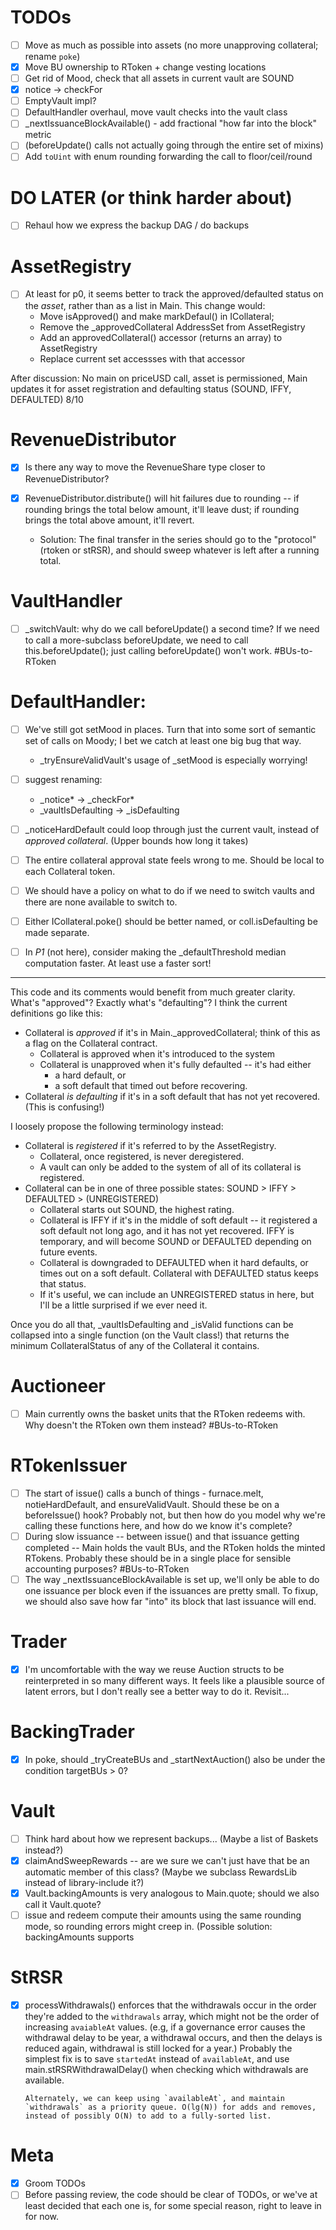 # TODOs
- [ ] Move as much as possible into assets (no more unapproving collateral; rename `poke`)
- [x] Move BU ownership to RToken + change vesting locations
- [ ] Get rid of Mood, check that all assets in current vault are SOUND
- [x] notice -> checkFor
- [ ] EmptyVault impl?
- [ ] DefaultHandler overhaul, move vault checks into the vault class
- [ ] _nextIssuanceBlockAvailable() - add fractional "how far into the block" metric 
- [ ] (beforeUpdate() calls not actually going through the entire set of mixins)
- [ ] Add `toUint` with enum rounding forwarding the call to floor/ceil/round

# DO LATER (or think harder about)
- [ ] Rehaul how we express the backup DAG / do backups


# AssetRegistry
- [ ] At least for p0, it seems better to track the approved/defaulted status on the *asset*, rather than as a list in Main. This change would:
    - Move isApproved() and make markDefaul() in ICollateral; 
    - Remove the _approvedCollateral AddressSet from AssetRegistry
    - Add an approvedCollateral() accessor (returns an array) to AssetRegistry
    - Replace current set accessses with that accessor

After discussion: No main on priceUSD call, asset is permissioned, Main updates it for asset registration and defaulting status (SOUND, IFFY, DEFAULTED)
8/10

# RevenueDistributor
- [x] Is there any way to move the RevenueShare type closer to RevenueDistributor?

- [x] RevenueDistributor.distribute() will hit failures due to rounding -- if rounding brings the total below amount, it'll leave dust; if rounding brings the total above amount, it'll revert.
    - Solution: The final transfer in the series should go to the "protocol" (rtoken or stRSR), and should sweep whatever is left after a running total.

# VaultHandler
- [ ] _switchVault: why do we call beforeUpdate() a second time? If we need to call a more-subclass beforeUpdate, we need to call this.beforeUpdate(); just calling beforeUpdate() won't work. #BUs-to-RToken


# DefaultHandler:
- [ ] We've still got setMood in places. Turn that into some sort of semantic set of calls on Moody; I bet we catch at least one big bug that way.
    - _tryEnsureValidVault's usage of _setMood is especially worrying!

- [ ] suggest renaming:
    - _notice* -> _checkFor*
    - _vaultIsDefaulting -> _isDefaulting

- [ ] _noticeHardDefault could loop through just the current vault, instead of *approved collateral*. (Upper bounds how long it takes)

- [ ] The entire collateral approval state feels wrong to me. Should be local to each Collateral token.

- [ ] We should have a policy on what to do if we need to switch vaults and there are none available to switch to.

- [ ] Either ICollateral.poke() should be better named, or coll.isDefaulting be made separate.

- [ ] In *P1* (not here), consider making the _defaultThreshold median computation faster. At least use a faster sort!

---

This code and its comments would benefit from much greater clarity. What's "approved"? Exactly what's "defaulting"? I think the current definitions go like this:

- Collateral is _approved_ if it's in Main._approvedCollateral; think of this as a flag on the Collateral contract.
    - Collateral is approved when it's introduced to the system
    - Collateral is unapproved when it's fully defaulted -- it's had either
        - a hard default, or
        - a soft default that timed out before recovering.
- Collateral _is defaulting_ if it's in a soft default that has not yet recovered.
  (This is confusing!)

I loosely propose the following terminology instead:

- Collateral is _registered_ if it's referred to by the AssetRegistry.
    - Collateral, once registered, is never deregistered.
    - A vault can only be added to the system of all of its collateral is registered.
- Collateral can be in one of three possible states: SOUND > IFFY > DEFAULTED > (UNREGISTERED)
    - Collateral starts out SOUND, the highest rating.
    - Collateral is IFFY if it's in the middle of soft default -- it registered a soft default not long ago, and it has not yet recovered. IFFY is temporary, and will become SOUND or DEFAULTED depending on future events.
    - Collateral is downgraded to DEFAULTED when it hard defaults, or times out on a soft default. Collateral with DEFAULTED status keeps that status.
    - If it's useful, we can include an UNREGISTERED status in here, but I'll be a little surprised if we ever need it.

Once you do all that, _vaultIsDefaulting and _isValid functions can be collapsed into a single function (on the Vault class!) that returns the minimum CollateralStatus of any of the Collateral it contains.


# Auctioneer

- [ ] Main currently owns the basket units that the RToken redeems with. Why doesn't the RToken own them instead? #BUs-to-RToken

# RTokenIssuer
- [ ] The start of issue() calls a bunch of things - furnace.melt, notieHardDefault, and ensureValidVault. Should these be on a beforeIssue() hook? Probably not, but then how do you model why we're calling these functions here, and how do we know it's complete?
- [ ] During slow issuance -- between issue() and that issuance getting completed -- Main holds the vault BUs, and the RToken holds the minted RTokens. Probably these should be in a single place for sensible accounting purposes? #BUs-to-RToken
- [ ] The way _nextIssuanceBlockAvailable is set up, we'll only be able to do one issuance per block even if the issuances are pretty small. To fixup, we should also save how far "into" its block that last issuance will end.

# Trader
- [x] I'm uncomfortable with the way we reuse Auction structs to be reinterpreted in so many different ways. It feels like a plausible source of latent errors, but I don't really see a better way to do it. Revisit...

# BackingTrader
- [x] In poke, should _tryCreateBUs and _startNextAuction() also be under the condition targetBUs > 0?

# Vault
- [ ] Think hard about how we represent backups... (Maybe a list of Baskets instead?)
- [x] claimAndSweepRewards -- are we sure we can't just have that be an automatic member of this class? (Maybe we subclass RewardsLib instead of library-include it?)
- [x] Vault.backingAmounts is very analogous to Main.quote; should we also call it Vault.quote?
- [ ] issue and redeem compute their amounts using the same rounding mode, so rounding errors might creep in. (Possible solution: backingAmounts supports 

# StRSR
- [x] processWithdrawals() enforces that the withdrawals occur in the order they're added to the `withdrawals` array, which might not be the order of increasing `avaiableAt` values. (e.g, if a governance error causes the withdrawal delay to be year, a withdrawal occurs, and then the delays is reduced again, withdrawal is still locked for a year.) Probably the simplest fix is to save `startedAt` instead of `availableAt`, and use main.stRSRWithdrawalDelay() when checking which withdrawals are available.
    
      Alternately, we can keep using `availableAt`, and maintain `withdrawals` as a priority queue. O(lg(N)) for adds and removes, instead of possibly O(N) to add to a fully-sorted list.

# Meta
- [x] Groom TODOs
- [ ] Before passing review, the code should be clear of TODOs, or we've at least decided that each one is, for some special reason, right to leave in for now.
